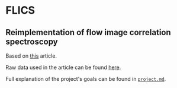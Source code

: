 # FLICS
## Reimplementation of flow image correlation spectroscopy

Based on [this](https://www.nature.com/articles/srep07341) article.

Raw data used in the article can be found [here](https://www.dropbox.com/s/y1o652z1djpcjz6/f03_x5_4p36fps-Ch1.tif?dl=0).

Full explanation of the project's goals can be found in [`project.md`](project.md).
